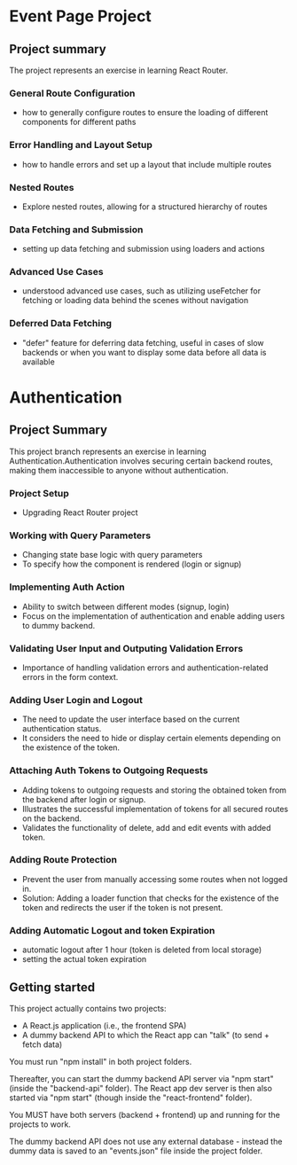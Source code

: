 # Event Page Project

## Project summary

The project represents an exercise in learning React Router.

### General Route Configuration

- how to generally configure routes to ensure the loading of different components for different paths

### Error Handling and Layout Setup

- how to handle errors and set up a layout that include multiple routes

### Nested Routes

- Explore nested routes, allowing for a structured hierarchy of routes

### Data Fetching and Submission

- setting up data fetching and submission using loaders and actions

### Advanced Use Cases

- understood advanced use cases, such as utilizing useFetcher for fetching or loading data behind the scenes without navigation

### Deferred Data Fetching

- "defer" feature for deferring data fetching, useful in cases of slow backends or when you want to display some data before all data is available

# Authentication

## Project Summary

This project branch represents an exercise in learning Authentication.Authentication involves securing certain backend routes, making them inaccessible to anyone without authentication.

### Project Setup

- Upgrading React Router project

### Working with Query Parameters

- Changing state base logic with query parameters
- To specify how the component is rendered (login or signup)

### Implementing Auth Action

- Ability to switch between different modes (signup, login)
- Focus on the implementation of authentication and enable adding users to dummy backend.

### Validating User Input and Outputing Validation Errors

- Importance of handling validation errors and authentication-related errors in the form context.

### Adding User Login and Logout

- The need to update the user interface based on the current authentication status.
- It considers the need to hide or display certain elements depending on the existence of the token.

### Attaching Auth Tokens to Outgoing Requests

- Adding tokens to outgoing requests and storing the obtained token from the backend after login or signup.
- Illustrates the successful implementation of tokens for all secured routes on the backend.
- Validates the functionality of delete, add and edit events with added token.

### Adding Route Protection

- Prevent the user from manually accessing some routes when not logged in.
- Solution: Adding a loader function that checks for the existence of the token and redirects the user if the token is not present.

### Adding Automatic Logout and token Expiration

- automatic logout after 1 hour (token is deleted from local storage)
- setting the actual token expiration

## Getting started

This project actually contains two projects:

- A React.js application (i.e., the frontend SPA)
- A dummy backend API to which the React app can "talk" (to send + fetch data)

You must run "npm install" in both project folders.

Thereafter, you can start the dummy backend API server via "npm start" (inside the "backend-api" folder).
The React app dev server is then also started via "npm start" (though inside the "react-frontend" folder).

You MUST have both servers (backend + frontend) up and running for the projects to work.

The dummy backend API does not use any external database - instead the dummy data is saved to an "events.json" file inside the project folder.
